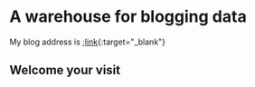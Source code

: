 # A warehouse for blogging data
My blog address is ;[link](http://www.luckydong.cn){:target="_blank"}
## Welcome your visit

